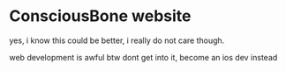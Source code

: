 # ConsciousBone website
yes, i know this could be better, i really do not care though.  

web development is awful btw dont get into it, become an ios dev instead

